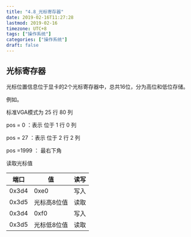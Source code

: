 ```yaml
---
title: "4.8_光标寄存器"
date: 2019-02-16T11:27:28
lastmod: 2019-02-16
timezone: UTC+8
tags: ["操作系统"]
categories: ["操作系统"]
draft: false
---
```




## 光标寄存器



光标位置信息位于显卡的2个光标寄存器中，总共16位，分为高位和低位存储。

例如。

标准VGA模式为 25 行 80 列

pos = 0 ：表示 位于 1 行 0 列

pos = 27 ：表示 位于 2 行 2 列

pos =1999 ： 最右下角





读取光标值



| 端口 | 值  | 读写 |
| ---- | ---- |---- |
| 0x3d4 | 0xe0 | 写入 |
| 0x3d5 | 光标高8位值 | 读取 |
| 0x3d4 | 0xf0 | 写入 |
| 0x3d5 | 光标低8位值 | 读取 |

